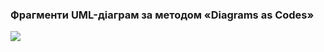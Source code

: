 ### Фрагменти UML-діаграм за методом «Diagrams as Codes»
![](http://www.plantuml.com/plantuml/proxy?cache=no&src=[...]https://raw.githubusercontent.com/oleksandrblazhko/ai203-veselkova/laboratory-work-7/2-SoftwareDesign/2.7-PlantUML/UML-UseCase.puml)
